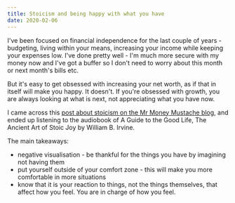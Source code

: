 ```yaml
---
title: Stoicism and being happy with what you have
date: 2020-02-06
---
```


I've been focused on financial independence for the last couple of years - budgeting, living within your means, increasing your income while keeping your expenses low. I've done pretty well - I'm much more secure with my money now and I've got a buffer so I don't need to worry about this month or next month's bills etc.

But it's easy to get obsessed with increasing your net worth, as if that in itself will make you happy. It doesn't. If you're obsessed with growth, you are always looking at what is next, not appreciating what you have now.

I came across this [post about stoicism on the Mr Money Mustache blog](https://www.mrmoneymustache.com/2011/10/02/what-is-stoicism-and-how-can-it-turn-your-life-to-solid-gold/), and ended up listening to the audiobook of A Guide to the Good Life, The Ancient Art of Stoic Joy by William B. Irvine.

The main takeaways:
- negative visualisation - be thankful for the things you have by imagining not having them
- put yourself outside of your comfort zone - this will make you more comfortable in more situations
- know that it is your reaction to things, not the things themselves, that affect how you feel. You are in charge of how you feel.
